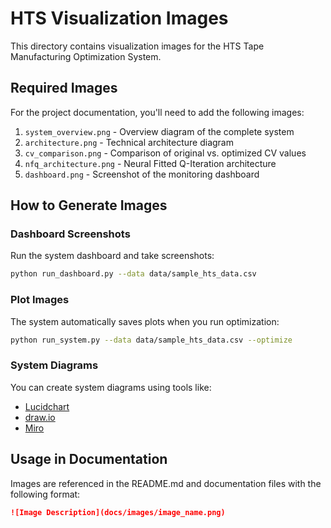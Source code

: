 # HTS Visualization Images

This directory contains visualization images for the HTS Tape Manufacturing Optimization System.

## Required Images

For the project documentation, you'll need to add the following images:

1. `system_overview.png` - Overview diagram of the complete system
2. `architecture.png` - Technical architecture diagram
3. `cv_comparison.png` - Comparison of original vs. optimized CV values
4. `nfq_architecture.png` - Neural Fitted Q-Iteration architecture
5. `dashboard.png` - Screenshot of the monitoring dashboard

## How to Generate Images

### Dashboard Screenshots
Run the system dashboard and take screenshots:
```bash
python run_dashboard.py --data data/sample_hts_data.csv
```

### Plot Images
The system automatically saves plots when you run optimization:
```bash
python run_system.py --data data/sample_hts_data.csv --optimize
```

### System Diagrams
You can create system diagrams using tools like:
- [Lucidchart](https://www.lucidchart.com)
- [draw.io](https://app.diagrams.net/)
- [Miro](https://miro.com)

## Usage in Documentation

Images are referenced in the README.md and documentation files with the following format:
```markdown
![Image Description](docs/images/image_name.png)
``` 